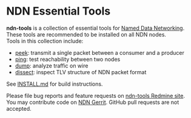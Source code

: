 # NDN Essential Tools

**ndn-tools** is a collection of essential tools for
[Named Data Networking](http://named-data.net/).
These tools are recommended to be installed on all NDN nodes.  
Tools in this collection include:

* [peek](tools/peek): transmit a single packet between a consumer and a producer
* [ping](tools/ping): test reachability between two nodes
* [dump](tools/dump): analyze traffic on wire
* [dissect](tools/dissect): inspect TLV structure of NDN packet format

See [INSTALL.md](INSTALL.md) for build instructions.

Please file bug reports and feature requests on
[ndn-tools Redmine site](http://redmine.named-data.net/projects/ndn-tools).  
You may contribute code on [NDN Gerrit](http://gerrit.named-data.net).
GitHub pull requests are not accepted.
